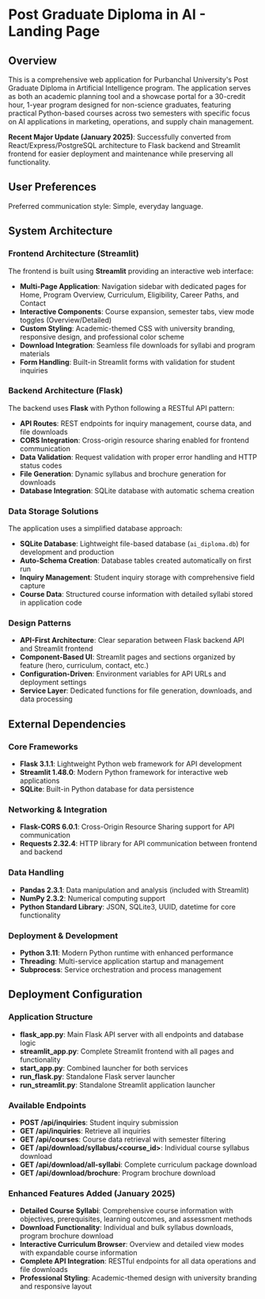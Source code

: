 # Post Graduate Diploma in AI - Landing Page

## Overview

This is a comprehensive web application for Purbanchal University's Post Graduate Diploma in Artificial Intelligence program. The application serves as both an academic planning tool and a showcase portal for a 30-credit hour, 1-year program designed for non-science graduates, featuring practical Python-based courses across two semesters with specific focus on AI applications in marketing, operations, and supply chain management.

**Recent Major Update (January 2025)**: Successfully converted from React/Express/PostgreSQL architecture to Flask backend and Streamlit frontend for easier deployment and maintenance while preserving all functionality.

## User Preferences

Preferred communication style: Simple, everyday language.

## System Architecture

### Frontend Architecture (Streamlit)
The frontend is built using **Streamlit** providing an interactive web interface:

- **Multi-Page Application**: Navigation sidebar with dedicated pages for Home, Program Overview, Curriculum, Eligibility, Career Paths, and Contact
- **Interactive Components**: Course expansion, semester tabs, view mode toggles (Overview/Detailed)
- **Custom Styling**: Academic-themed CSS with university branding, responsive design, and professional color scheme
- **Download Integration**: Seamless file downloads for syllabi and program materials
- **Form Handling**: Built-in Streamlit forms with validation for student inquiries

### Backend Architecture (Flask)
The backend uses **Flask** with Python following a RESTful API pattern:

- **API Routes**: REST endpoints for inquiry management, course data, and file downloads
- **CORS Integration**: Cross-origin resource sharing enabled for frontend communication
- **Data Validation**: Request validation with proper error handling and HTTP status codes
- **File Generation**: Dynamic syllabus and brochure generation for downloads
- **Database Integration**: SQLite database with automatic schema creation

### Data Storage Solutions
The application uses a simplified database approach:

- **SQLite Database**: Lightweight file-based database (`ai_diploma.db`) for development and production
- **Auto-Schema Creation**: Database tables created automatically on first run
- **Inquiry Management**: Student inquiry storage with comprehensive field capture
- **Course Data**: Structured course information with detailed syllabi stored in application code

### Design Patterns
- **API-First Architecture**: Clear separation between Flask backend API and Streamlit frontend
- **Component-Based UI**: Streamlit pages and sections organized by feature (hero, curriculum, contact, etc.)
- **Configuration-Driven**: Environment variables for API URLs and deployment settings
- **Service Layer**: Dedicated functions for file generation, downloads, and data processing

## External Dependencies

### Core Frameworks
- **Flask 3.1.1**: Lightweight Python web framework for API development
- **Streamlit 1.48.0**: Modern Python framework for interactive web applications
- **SQLite**: Built-in Python database for data persistence

### Networking & Integration
- **Flask-CORS 6.0.1**: Cross-Origin Resource Sharing support for API communication
- **Requests 2.32.4**: HTTP library for API communication between frontend and backend

### Data Handling
- **Pandas 2.3.1**: Data manipulation and analysis (included with Streamlit)
- **NumPy 2.3.2**: Numerical computing support
- **Python Standard Library**: JSON, SQLite3, UUID, datetime for core functionality

### Deployment & Development
- **Python 3.11**: Modern Python runtime with enhanced performance
- **Threading**: Multi-service application startup and management
- **Subprocess**: Service orchestration and process management

## Deployment Configuration

### Application Structure
- **flask_app.py**: Main Flask API server with all endpoints and database logic
- **streamlit_app.py**: Complete Streamlit frontend with all pages and functionality
- **start_app.py**: Combined launcher for both services
- **run_flask.py**: Standalone Flask server launcher
- **run_streamlit.py**: Standalone Streamlit application launcher

### Available Endpoints
- **POST /api/inquiries**: Student inquiry submission
- **GET /api/inquiries**: Retrieve all inquiries
- **GET /api/courses**: Course data retrieval with semester filtering
- **GET /api/download/syllabus/<course_id>**: Individual course syllabus download
- **GET /api/download/all-syllabi**: Complete curriculum package download
- **GET /api/download/brochure**: Program brochure download

### Enhanced Features Added (January 2025)
- **Detailed Course Syllabi**: Comprehensive course information with objectives, prerequisites, learning outcomes, and assessment methods
- **Download Functionality**: Individual and bulk syllabus downloads, program brochure download
- **Interactive Curriculum Browser**: Overview and detailed view modes with expandable course information
- **Complete API Integration**: RESTful endpoints for all data operations and file downloads
- **Professional Styling**: Academic-themed design with university branding and responsive layout